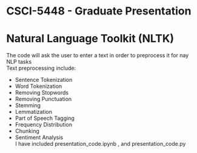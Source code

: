 # CSCI-5448 - Graduate Presentation 
# Natural Language Toolkit (NLTK)<br/>
The code will ask the user to enter a text in order to preprocess it for nay NLP tasks<br/>
Text preprocessing include:<br/>
- Sentence Tokenization
- Word Tokenization
- Removing Stopwords
- Removing Punctuation
- Stemming
- Lemmatization
- Part of Speech Tagging
- Frequency Distribution
- Chunking
- Sentiment Analysis<br/>
I have included presentation_code.ipynb , and presentation_code.py
